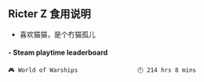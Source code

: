 ## Ricter Z 食用说明
- 喜欢猫猫，是个冇猫孤儿

<!-- steam-box start -->
#### - Steam playtime leaderboard
```text
🎮 World of Warships                 🕘 214 hrs 8 mins
```
<!-- Powered by https://github.com/YouEclipse/steam-box . -->
<!-- steam-box end -->
